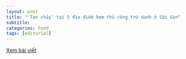 ```yaml
---
layout: post
title: "'Tan chảy' tại 5 địa điểm kem thủ công trứ danh ở Sài Gòn"
subtitle: 
categories: Food
tags: [editorial]
---
```

[Xem bài viết](https://vietcetera.com/vn/tan-chay-tai-5-tiem-kem-thu-cong-tru-danh-o-sai-gon)
